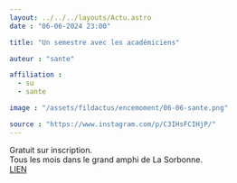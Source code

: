 ```yaml
---
layout: ../../../layouts/Actu.astro
date : "06-06-2024 23:00"

title: "Un semestre avec les académiciens"

auteur : "sante" 

affiliation : 
  - su
  - sante

image : "/assets/fildactus/encemoment/06-06-sante.png"

source : "https://www.instagram.com/p/C3IHsFCIHjP/"
---
```


Gratuit sur inscription.  
Tous les mois dans le grand amphi de La Sorbonne.  
[LIEN](https://www.institutdefrance.fr/un-semestre-avec-un-academicien/)